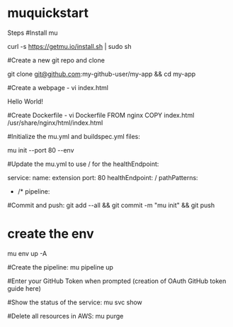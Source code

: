 # muquickstart
Steps
#Install mu

curl -s https://getmu.io/install.sh | sudo sh

#Create a new git repo and clone  

git clone git@github.com:my-github-user/my-app && cd my-app

#Create a webpage - 
vi index.html

<!DOCTYPE html>
<html>
  <head>
    <meta charset="UTF-8">
  </head>
  <body>Hello World!</body>
</html>

#Create Dockerfile - vi Dockerfile
FROM nginx
COPY index.html /usr/share/nginx/html/index.html

#Initialize the mu.yml and buildspec.yml files: 

mu init --port 80 --env

#Update the mu.yml to use / for the healthEndpoint:

service:
  name: extension
  port: 80
  healthEndpoint: /
  pathPatterns:
  - /*
  pipeline:

#Commit and push: 
git add --all && git commit -m "mu init" && git push

# create the env
mu env up -A

#Create the pipeline: 
mu pipeline up

#Enter your GitHub Token when prompted (creation of OAuth GitHub token guide here)

#Show the status of the service: 
mu svc show

#Delete all resources in AWS: 
mu purge
